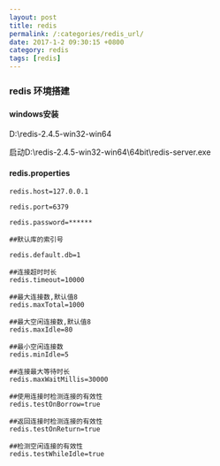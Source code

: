 ```yaml
---
layout: post
title: redis
permalink: /:categories/redis_url/
date: 2017-1-2 09:30:15 +0800
category: redis
tags: [redis]
---
```


### redis  环境搭建

#### windows安装

D:\redis-2.4.5-win32-win64

启动D:\redis-2.4.5-win32-win64\64bit\redis-server.exe


#### redis.properties

```
redis.host=127.0.0.1

redis.port=6379

redis.password=******

##默认库的索引号

redis.default.db=1

##连接超时时长
redis.timeout=10000

##最大连接数,默认值8
redis.maxTotal=1000

##最大空闲连接数,默认值8
redis.maxIdle=80

##最小空闲连接数
redis.minIdle=5

##连接最大等待时长
redis.maxWaitMillis=30000

##使用连接时检测连接的有效性
redis.testOnBorrow=true

##返回连接时检测连接的有效性
redis.testOnReturn=true

##检测空闲连接的有效性
redis.testWhileIdle=true

```



